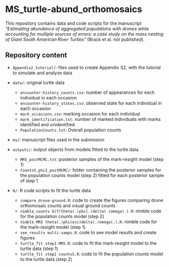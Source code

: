 # MS_turtle-abund_orthomosaics

This repository contains data and code scripts for the manuscript *"Estimating abundance of aggregated populations with drones while accounting for multiple sources of errors: a case study on the mass nesting of Giant South American River Turtles"* (Brack et al. *not published*).

## Repository content

-   `Appendix2_tutorial/`: files used to create Appendix S2, with the tutorial to simulate and analyze data

-   `data/`: original turtle data

    -   `encounter-history_counts.csv`: number of appearances for each individual in each occasion
    -   `encounter-history_states.csv`: observed state for each individual in each occasion
    -   `mark_occasions.csv`: marking occasion for each individual
    -   `mark_identification.txt`: number of marked individuals with marks identified and unidentified
    -   `PopulationCounts.txt`: Overall population counts

-   `ms/`: manuscript files used in the submission

-   `outputs/`: output objects from models fitted to the turtle data

    -   `MR5_postMCMC.txt`: posterior samples of the mark-resight model (step 1)
    -   `Counts5_phi1_postMCMC/`: folder containing the posterior samples for the population counts model (step 2) fitted for each posterior sample of step 1

-   `R/`: R code scripts to fit the turtle data

    -   `compare_drone-ground.R`: code to create the figures comparing drone orthomosaic counts and visual ground counts
    -   `nimble_counts b(T)theta(.)phi(.)delta(.)omega(.).R`: nimble code for the population counts model (step 2)
    -   `nimble_MR5 theta(.)phi(occ)delta(.)omega(.).R`: nimble code for the mark-resight model (step 1)
    -   `see_results multi-samps.R`: code to see model results and create figures
    -   `turtle_fit step1 MR5.R`: code to fit the mark-resight model to the turtle data (step 1)
    -   `turtle_fit step2 counts5.R`: code to fit the population counts model to the turtle data (step 2)
